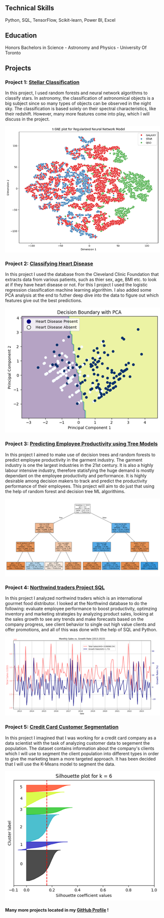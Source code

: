 ## Technical Skills
Python, SQL, TensorFlow, Scikit-learn, Power BI, Excel

## Education
Honors Bachelors in Science - Astronomy and Physics - University Of Toronto

## Projects

### Project 1: [Stellar Classification](https://github.com/harjaap7b/Stars)
In this project, I used random forests and neural network algorithms to classify stars. In astronomy, the classification of astronomical objects is a big subject since so many types of objects can be observed in the night sky. The classification is based solely on their spectral characteristics, like their redshift. However, many more features come into play, which I will discuss in the project. 

![](/images/stars.png)

### Project 2: [Classifying Heart Disease](https://github.com/harjaap7b/Classifying-Heart-Disease.git)
In this project I used the database from the Cleveland Clinic Foundation that extracts data from various patients, such as thier sex, age, BMI etc. to look at if they have heart disease or not. For this I project I used the logistic regression classification machine learning algorithim. I also added some PCA analysis at the end to futher deep dive into the data to figure out which features give out the best predictions.

![](/images/heartdisease.png)

### Project 3: [Predicting Employee Productivity using Tree Models](https://github.com/harjaap7b/Classification-Tree)
In this project I aimed to make use of decision trees and random forests to predict employee productivity in the garment industry. The garment industry is one the largest industries in the 21st century. It is also a highly labour intensive industry, therefore statisfying the huge demand is mostly dependant on the employee productivity and performance. It is highly desirable among decision makers to track and predict the productivity performance of their employees. This project will aim to do just that using the help of random forest and decision tree ML algorithims.

![](/images/randomforests.png)

### Project 4: [Northwind traders Project SQL](https://github.com/harjaap7b/Northwind-Traders)
In this project I analyzed northwind traders which is an international gourmet food distributor. I looked at the Northwind database to do the following: evaluate employee performance to boost productivity, optimzing inventory and marketing strategies by analyzing product sales, looking at the sales growth to see any trends and make forecasts based on the company progress, see client behavior to single out high value clients and offer promotions, and all of this was done with the help of SQL and Python.

![](/images/northwindtraders.png)

### Project 5: [Credit Card Customer Segmentation](https://github.com/harjaap7b/CreditCard-KMeans)
In this project I imagined that I was working for a credit card company as a data scientist with the task of analyzing customer data to segement the population. The dataset contains information about the company's clients which I will use to segment the client population into different types in order to give the marketing team a more targeted approach. It has been decided that I will use the K-Means model to segment the data.

![](/images/KMeans.png)

#### Many more projects located in my [GitHub Profile](https://github.com/harjaap7b) !
